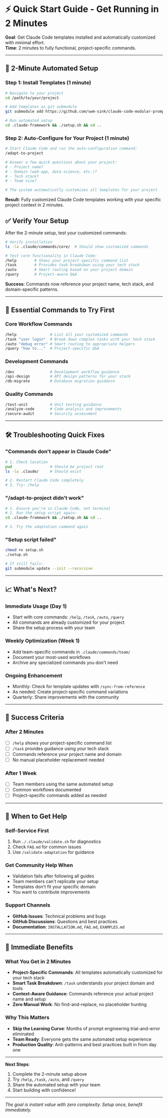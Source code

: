# ⚡ Quick Start Guide - Get Running in 2 Minutes

**Goal**: Get Claude Code templates installed and automatically customized with minimal effort.  
**Time**: 2 minutes to fully functional, project-specific commands.

---

## 🎯 2-Minute Automated Setup

### Step 1: Install Templates (1 minute)
```bash
# Navigate to your project
cd /path/to/your/project

# Add templates as git submodule
git submodule add https://github.com/swm-sink/claude-code-modular-prompts .claude-framework

# Run automated setup
cd .claude-framework && ./setup.sh && cd ..
```

### Step 2: Auto-Configure for Your Project (1 minute)
```bash
# Start Claude Code and run the auto-configuration command:
/adapt-to-project

# Answer a few quick questions about your project:
# - Project name?
# - Domain (web-app, data-science, etc.)?
# - Tech stack?
# - Team size?

# The system automatically customizes all templates for your project
```

**Result**: Fully customized Claude Code templates working with your specific project context in 2 minutes.

## ✅ Verify Your Setup

After the 2-minute setup, test your customized commands:

```bash
# Verify installation
ls -la .claude/commands/core/  # Should show customized commands

# Test core functionality in Claude Code:
/help        # Shows your project-specific command list
/task        # Provides task breakdown using your tech stack
/auto        # Smart routing based on your project domain
/query       # Project-aware Q&A
```

**Success**: Commands now reference your project name, tech stack, and domain-specific patterns.

---

## 🎯 Essential Commands to Try First

### Core Workflow Commands
```bash
/help               # List all your customized commands
/task "user login"  # Break down complex tasks with your tech stack
/auto "debug error" # Smart routing to appropriate helpers
/query "how to..."  # Project-specific Q&A
```

### Development Commands
```bash
/dev                # Development workflow guidance
/api-design         # API design patterns for your stack
/db-migrate         # Database migration guidance
```

### Quality Commands
```bash
/test-unit          # Unit testing guidance
/analyze-code       # Code analysis and improvements
/secure-audit       # Security assessment
```

---

## 🛠️ Troubleshooting Quick Fixes

### "Commands don't appear in Claude Code"
```bash
# 1. Check location
pwd                 # Should be project root
ls -la .claude/     # Should exist

# 2. Restart Claude Code completely
# 3. Try: /help
```

### "/adapt-to-project didn't work"
```bash
# 1. Ensure you're in Claude Code, not terminal
# 2. Run the setup script again:
cd .claude-framework && ./setup.sh && cd ..

# 3. Try the adaptation command again
```

### "Setup script failed"
```bash
chmod +x setup.sh
./setup.sh

# If still fails:
git submodule update --init --recursive
```

---

## 📈 What's Next?

### Immediate Usage (Day 1)
- Start with core commands: `/help`, `/task`, `/auto`, `/query`
- All commands are already customized for your project
- Share the setup process with your team

### Weekly Optimization (Week 1)
- Add team-specific commands in `.claude/commands/team/`
- Document your most-used workflows
- Archive any specialized commands you don't need

### Ongoing Enhancement
- Monthly: Check for template updates with `/sync-from-reference`
- As needed: Create project-specific command variations
- Quarterly: Share improvements with the community

---

## 🎯 Success Criteria

### After 2 Minutes
- [ ] `/help` shows your project-specific command list
- [ ] `/task` provides guidance using your tech stack
- [ ] Commands reference your project name and domain
- [ ] No manual placeholder replacement needed

### After 1 Week
- [ ] Team members using the same automated setup
- [ ] Common workflows documented
- [ ] Project-specific commands added as needed

---

## 🚨 When to Get Help

### Self-Service First
1. Run `./.claude/validate.sh` for diagnostics
2. Check `FAQ.md` for common issues
3. Use `/validate-adaptation` for guidance

### Get Community Help When
- Validation fails after following all guides
- Team members can't replicate your setup
- Templates don't fit your specific domain
- You want to contribute improvements

### Support Channels
- **GitHub Issues**: Technical problems and bugs
- **GitHub Discussions**: Questions and best practices
- **Documentation**: `INSTALLATION.md`, `FAQ.md`, `EXAMPLES.md`

---

## 🎉 Immediate Benefits

### What You Get in 2 Minutes
- **Project-Specific Commands**: All templates automatically customized for your tech stack
- **Smart Task Breakdown**: `/task` understands your project domain and tools
- **Context-Aware Guidance**: Commands reference your actual project name and setup
- **Zero Manual Work**: No find-and-replace, no placeholder hunting

### Why This Matters
- **Skip the Learning Curve**: Months of prompt engineering trial-and-error eliminated
- **Team Ready**: Everyone gets the same automated setup experience
- **Production Quality**: Anti-patterns and best practices built in from day one

---

**Next Steps**: 
1. Complete the 2-minute setup above
2. Try `/help`, `/task`, `/auto`, and `/query`
3. Share the automated setup with your team
4. Start building with confidence!

---

*The goal is instant value with zero complexity. Setup once, benefit immediately.*